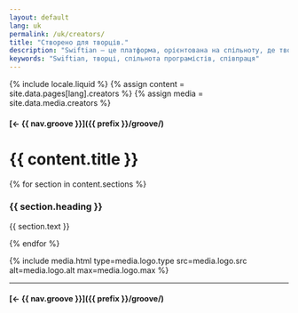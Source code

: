 ```yaml
---
layout: default
lang: uk
permalink: /uk/creators/
title: "Створено для творців."
description: "Swiftian — це платформа, орієнтована на спільноту, де творці можуть навчатися, ділитися знаннями та створювати нове разом."
keywords: "Swiftian, творці, спільнота програмістів, співпраця"
---
```



{% include locale.liquid %}
{% assign content = site.data.pages[lang].creators %}
{% assign media = site.data.media.creators %}

#### [← {{ nav.groove }}]({{ prefix }}/groove/)

# {{ content.title }}

{% for section in content.sections %}
### {{ section.heading }}
{{ section.text }}

{% endfor %}

{% include media.html
  type=media.logo.type
  src=media.logo.src
  alt=media.logo.alt
  max=media.logo.max
%}

---

#### [← {{ nav.groove }}]({{ prefix }}/groove/)
